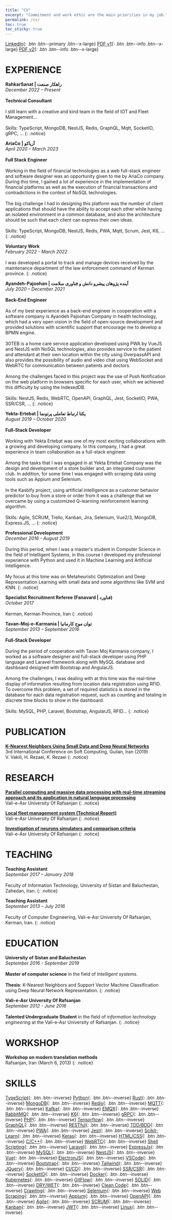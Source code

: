 ```yaml
---
title: "CV"
excerpt: "Commitment and work ethic are the main priorities in my job."
permalink: /cv/
toc: true
toc_sticky: true
---
```


[LinkedIn](https://www.linkedin.com/in/vahid-vakili-484674235){: .btn .btn--primary .btn--x-large}
[PDF v1](/assets/files/vhidvz-cv_v1.pdf){: .btn .btn--info .btn--x-large}
[PDF v2](/assets/files/vhidvz-cv_v2.pdf){: .btn .btn--info .btn--x-large}

# EXPERIENCE

**RahkarSanat | راهکار صنعت**
<br/> _December 2022 – Present_
<br/><br/> **Technical Consultant**
<br/><br/> I still learn with a creative and kind team in the field of IOT and Fleet Management...
<br/><br/> Skills: TypeScript, MongoDB, NestJS, Redis, GraphQL, Mqtt, SocketIO, gRPC, ...
{: .notice}

**AriaCo | آریاکو**
<br/> _April 2020 – March 2023_
<br/><br/> **Full Stack Engineer**
<br/><br/> Working in the field of financial technologies as a web full-stack engineer and software designer was an opportunity given to me by AriaCo company. During this time, I gained a lot of experience in the implementation of financial platforms as well as the execution of financial transactions and contradictions in the context of NoSQL technologies.
<br/><br/> The big challenge I had in designing this platform was the number of client applications that should have the ability to accept each other while having an isolated environment in a common database, and also the architecture should be such that each client can express their own ideas.
<br/><br/> Skills: TypeScript, MongoDB, NestJS, Redis, PWA, Mqtt, Scrum, Jest, K6, ...
{: .notice}

**Voluntary Work**
<br/> _February 2022 - March 2022_
<br/><br/> I was developed a portal to track and manage devices received by the maintenance department of the law enforcement command of Kerman province.
{: .notice}

**Ayandeh-Pajoohan | آینده پژوهان پیشرو دانش و فناوری سلامت**
<br/> _July 2020 – December 2021_
<br/><br/> **Back-End Engineer**
<br/><br/> As of my best experience as a back-end engineer in cooperation with a software company is Ayandeh Pajoohan Company in health technology, which had a very open vision in the field of open-source development and provided solutions with scientific support that encourage me to develop a BPMN engine.
<br/><br/> 30TEB is a home care service application developed using PWA by VueJS and NestJS with NoSQL technologies, also provides service to the patient and attendant at their own location within the city using OverpassAPI and also provides the possibility of audio and video chat using WebSocket and WebRTC for communication between patients and doctors.
<br/><br/> Among the challenges faced in this project was the use of Push Notification on the web platform in browsers specific for each user, which we achieved this difficulty by using the IndexedDB.
<br/><br/> Skills: NestJS, Redis, WebRTC, OpenAPI, GraphQL, Jest, SocketIO, PWA, SSR/CSR, ...
{: .notice}

**Yekta-Ertebat | یکتا ارتباط تعاملی پرتونما**
<br/> _August 2019 – October 2020_
<br/><br/> **Full-Stack Developer**
<br/><br/> Working with Yekta Ertebat was one of my most exciting collaborations with a growing and developing company. In this company, I had a great experience in team collaboration as a full-stack engineer.
<br/><br/> Among the tasks that I was engaged in at Yekta Ertebat Company was the design and development of a store builder and, an integrated customer club. In addition, for some time I was engaged with scraping data using tools such as Appium and Selenium.
<br/><br/> In the Kasbify project, using artificial intelligence as a customer behavior predictor to buy from a store or order from it was a challenge that we overcame by using a customized Q-learning reinforcement learning algorithm.
<br/><br/> Skills: Agile, SCRUM, Trello, Kanban, Jira, Selenium, Vue2/3, MongoDB, Express.JS, ...
{: .notice}

**Professional Development**
<br/> _December 2016 - August 2019_
<br/><br/> During this period, when I was a master's student in Computer Science in the field of Intelligent Systems, in this course I developed my professional experience with Python and used it in Machine Learning and Artificial Intelligence.
<br/><br/> My focus at this time was on Metaheuristic Optimization and Deep Representation Learning with small data and some algorithms like SVM and KNN.
{: .notice}

**Specialist Recruitment Referee (Fanavard | فناورد)**
<br/> _October 2017_
<br/><br/> Kerman, Kerman Province, Iran
{: .notice}

**Tavan-Moj-e-Karmania | توان موج کارمانیا**
<br/> _September 2013 – September 2016_
<br/><br/> **Full-Stack Developer**
<br/><br/> During the period of cooperation with Tavan Moj Karmania company, I worked as a software designer and full-stack developer using PHP language and Laravel framework along with MySQL database and dashboard designed with Bootstrap and AngularJS.
<br/><br/> Among the challenges, I was dealing with at this time was the real-time display of information resulting from location data registration using RFID. To overcome this problem, a set of required statistics is stored in the database for each data registration request, such as counting and totaling in discrete time blocks to show in the dashboard.
<br/><br/> Skills: MySQL, PHP, Laravel, Bootstrap, AngularJS, RFID...
{: .notice}

# PUBLICATION

[**K-Nearest Neighbors Using Small Data and Deep Neural Networks**](https://civilica.com/doc/1006079/)
<br/>3rd International Conference on Soft Computing, Guilan, Iran (2019)
<br/>V. Vakili, H. Rezaei, K. Rezaei
{: .notice}

# RESEARCH

[**Parallel computing and massive data processing with real-time streaming approach and its application in natural language processing**](http://dx.doi.org/10.13140/RG.2.2.12781.79849)
<br/>Vali-e-Asr University Of Rafsanjan
{: .notice}

[**Local fleet management system (Technical Report)**](http://dx.doi.org/10.13140/RG.2.2.19492.68485)
<br/>Vali-e-Asr University Of Rafsanjan
{: .notice}

[**Investigation of neurons simulators and comparison criteria**](https://www.researchgate.net/publication/317491757)
<br/>Vali-e-Asr University Of Rafsanjan
{: .notice}

# TEACHING

**Teaching Assistant**
<br/> _September 2017 – January 2018_
<br/><br/> Feculty of Information Technology, University of Sistan and Baluchestan, Zahedan, Iran.
{: .notice}

**Teaching Assistant**
<br/> _September 2013 – July 2016_
<br/><br/> Feculty of Computer Engineering, Vali-e-Asr University Of Rafsanjan, Kerman, Iran.
{: .notice}

# EDUCATION

**University of Sistan and Baluchestan** <br/> _September 2016 - September 2019_
<br/><br/> **Master of computer science** in the field of _Intelligent systems_.
<br/><br/> **Thesis**: K-Nearest Neighbors and Support Vector Machine Classification using Deep Neural Network Representation.
{: .notice}

**Vali-e-Asr University Of Rafsanjan** <br/> _September 2012 - June 2016_
<br/><br/> **Talented Undergraduate Student** in the field of _information technology engineering_ at the Vali-e-Asr University of Rafsanjan.
{: .notice}

# WORKSHOP

**Workshop on modern translation methods**
<br/>Rafsanjan, Iran (March 6, 2013)
{: .notice}

# SKILLS

[TypeScript](#skills){: .btn .btn--inverse}
[Python](#skills){: .btn .btn--inverse}
[Rust](#skills){: .btn .btn--inverse}
[MongoDB](#skills){: .btn .btn--inverse}
[Redis](#skills){: .btn .btn--inverse}
[MQTT](#skills){: .btn .btn--inverse}
[Kafka](#skills){: .btn .btn--inverse}
[EMQX](#skills){: .btn .btn--inverse}
[RabbitMQ](#skills){: .btn .btn--inverse}
[K6](#skills){: .btn .btn--inverse}
[gRPC](#skills){: .btn .btn--inverse}
[PHP](#skills){: .btn .btn--inverse}
[Tensorflow](#skills){: .btn .btn--inverse}
[GraphQL](#skills){: .btn .btn--inverse}
[RESTful](#skills){: .btn .btn--inverse}
[TDD/BDD](#skills){: .btn .btn--inverse}
[PWA](#skills){: .btn .btn--inverse}
[Jest](#skills){: .btn .btn--inverse}
[Scikit-Learn](#skills){: .btn .btn--inverse}
[Keras](#skills){: .btn .btn--inverse}
[HTML/CSS](#skills){: .btn .btn--inverse}
[C/C++](#skills){: .btn .btn--inverse}
[WebRTC](#skills){: .btn .btn--inverse}
[Shell Scripting](#skills){: .btn .btn--inverse}
[Laravel](#skills){: .btn .btn--inverse}
[ExpressJs](#skills){: .btn .btn--inverse}
[MySQL](#skills){: .btn .btn--inverse}
[NestJS](#skills){: .btn .btn--inverse}
[Vue](#skills){: .btn .btn--inverse}
[ElectronJS](#skills){: .btn .btn--inverse}
[VSCode](#skills){: .btn .btn--inverse}
[Bootstrap](#skills){: .btn .btn--inverse}
[Tailwind](#skills){: .btn .btn--inverse}
[JQuery](#skills){: .btn .btn--inverse}
[CI/CD](#skills){: .btn .btn--inverse}
[SSR/CSR](#skills){: .btn .btn--inverse}
[SocketIO](#skills){: .btn .btn--inverse}
[Docker](#skills){: .btn .btn--inverse}
[Kubernetes](#skills){: .btn .btn--inverse}
[GitFlow](#skills){: .btn .btn--inverse}
[SOLID](#skills){: .btn .btn--inverse}
[DRY/WET](#skills){: .btn .btn--inverse}
[Clean Code](#skills){: .btn .btn--inverse}
[Crawling](#skills){: .btn .btn--inverse}
[Selenium](#skills){: .btn .btn--inverse}
[Web Scraping](#skills){: .btn .btn--inverse}
[Appium](#skills){: .btn .btn--inverse}
[OpenAPI](#skills){: .btn .btn--inverse}
[Agile](#skills){: .btn .btn--inverse}
[SCRUM](#skills){: .btn .btn--inverse}
[Kanban](#skills){: .btn .btn--inverse}
[JWT](#skills){: .btn .btn--inverse}
[Linux](#skills){: .btn .btn--inverse}

